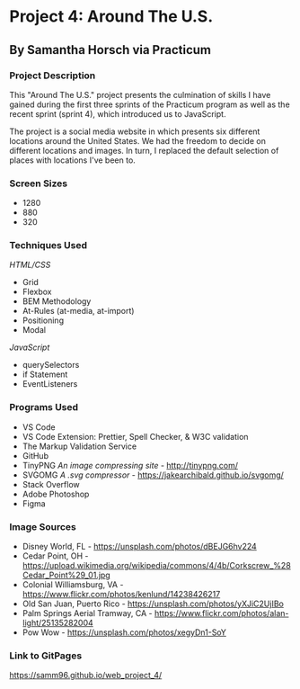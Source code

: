 # Project 4: Around The U.S.
## By Samantha Horsch via Practicum

### Project Description

This "Around The U.S." project presents the culmination of skills I have gained during the first three sprints of the Practicum program as well as the recent sprint (sprint 4), which introduced us to JavaScript.

The project is a social media website in which presents six different locations around the United States. We had the freedom to decide on different locations and images. In turn, I replaced the default selection of places with locations I've been to.

### Screen Sizes

* 1280
* 880
* 320

### Techniques Used

*HTML/CSS*
* Grid
* Flexbox
* BEM Methodology
* At-Rules (at-media, at-import)
* Positioning
* Modal

*JavaScript*
* querySelectors
* if Statement
* EventListeners

### Programs Used

* VS Code
* VS Code Extension: Prettier, Spell Checker, & W3C validation
* The Markup Validation Service
* GitHub
* TinyPNG *An image compressing site* - http://tinypng.com/
* SVGOMG *A .svg compressor* - https://jakearchibald.github.io/svgomg/
* Stack Overflow
* Adobe Photoshop
* Figma

### Image Sources

* Disney World, FL - https://unsplash.com/photos/dBEJG6hv224 
* Cedar Point, OH - https://upload.wikimedia.org/wikipedia/commons/4/4b/Corkscrew_%28Cedar_Point%29_01.jpg 
* Colonial Williamsburg, VA - https://www.flickr.com/photos/kenlund/14238426217 
* Old San Juan, Puerto Rico - https://unsplash.com/photos/yXJiC2UjIBo
* Palm Springs Aerial Tramway, CA - https://www.flickr.com/photos/alan-light/25135282004
* Pow Wow - https://unsplash.com/photos/xegyDn1-SoY 

### Link to GitPages
https://samm96.github.io/web_project_4/ 